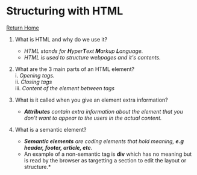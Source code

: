 # Structuring with HTML

[Return Home](/README.md)

1. What is HTML and why do we use it?
    - *HTML stands for **H**yper**T**ext **M**arkup **L**anguage.*
    - *HTML is used to structure webpages and it's contents.*  

2. What are the 3 main parts of an HTML element?  
    i. *Opening tags.*  
    ii. *Closing tags*  
    iii. *Content of the element between tags*  
3. What is it called when you give an element extra information?
    - ***Attributes** contain extra information about the element that you don't want to appear to the users in the actual content.*  
4. What is a semantic element?
    - ***Semantic elements** are coding elements that hold meaning, **e.g header, footer, article, etc**.*
    - An example of a non-semantic tag is **div** which has no meaning but is read by the browser as targetting a section to edit the layout or structure.*

